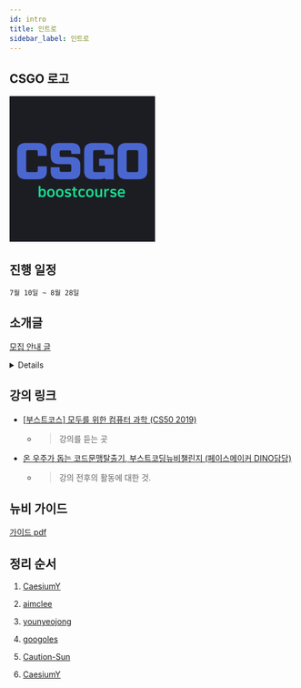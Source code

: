 ```yaml
---
id: intro
title: 인트로
sidebar_label: 인트로
---
```


## CSGO 로고

![로고](https://github.com/CS50-with-CSGO/csgo/blob/master/static/img/logo.png?raw=true)

## 진행 일정

`7월 10일 ~ 8월 28일`

## 소개글

[모집 안내 글](https://post.naver.com/viewer/postView.nhn?volumeNo=28618338&memberNo=34635212)


<details>
<img src="https://post-phinf.pstatic.net/MjAyMDA2MjVfMTkz/MDAxNTkzMDY2MTI3MjQz.hvKjrpSteQOhc_c86fOg8BIDHamSC2uUmLqAI8GXjb4g.0liiH4diQzb5qiqtm338mlulaYlbPfY4jFyUeFfi7ncg.PNG/%EB%B6%80%EC%8A%A4%ED%8A%B8%EC%BD%94%EB%94%A9%EB%89%B4%EB%B9%84%EC%B1%8C%EB%A6%B0%EC%A7%80_%EB%AA%A8%EC%A7%91%EA%B3%B5%EA%B3%A0%28%EC%A0%84%EB%AC%B8%29_%EC%B5%9C%EC%A2%85.png?type=w1200" alt="소개 이미지" />
</details>


## 강의 링크

- [[부스트코스] 모두를 위한 컴퓨터 과학 (CS50 2019)](https://www.edwith.org/boostcourse-cs-050/joinLectures/43415)
  - > 강의를 듣는 곳

- [온 우주가 돕는 코드문맹탈출기, 부스트코딩뉴비챌린지 (페이스메이커 DINO담당)](https://www.edwith.org/bcnc-dino/joinLectures/45395)
  - > 강의 전후의 활동에 대한 것.

## 뉴비 가이드

[가이드 pdf](../부스트코딩뉴비챌린지_뉴비가이드.pdf)


## 정리 순서

1. [CaesiumY](https://github.com/CaesiumY)
   
2. [aimclee](https://github.com/aimclee)
3. [younyeojong](https://github.com/younyeojong)
4. [googoles](https://github.com/googoles)
5. [Caution-Sun](https://github.com/Caution-Sun)
6. [CaesiumY](https://github.com/CaesiumY)

